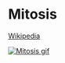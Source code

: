 # Mitosis
[Wikipedia](https://en.wikipedia.org/wiki/Mitosis)

[![Mitosis gif](/mitosis.gif)](https://nonvegan.github.io/mitosis)
